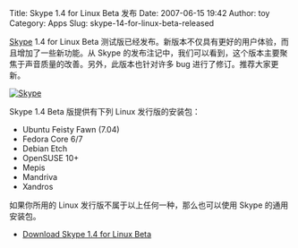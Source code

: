 Title: Skype 1.4 for Linux Beta 发布
Date: 2007-06-15 19:42
Author: toy
Category: Apps
Slug: skype-14-for-linux-beta-released

[Skype](http://www.skype.com/) 1.4 for Linux Beta
测试版已经发布。新版本不仅具有更好的用户体验，而且增加了一些新功能。从
Skype
的发布注记中，我们可以看到，这个版本主要聚焦于声音质量的改善。另外，此版本也针对许多
bug 进行了修订。推荐大家更新。

[![Skype](http://i.linuxtoy.org/i/2007/06/skype_s.png)](http://i.linuxtoy.org/i/2007/06/skype.png)

Skype 1.4 Beta 版提供有下列 Linux 发行版的安装包：

-   Ubuntu Feisty Fawn (7.04)
-   Fedora Core 6/7
-   Debian Etch
-   OpenSUSE 10+
-   Mepis
-   Mandriva
-   Xandros

如果你所用的 Linux 发行版不属于以上任何一种，那么也可以使用 Skype
的通用安装包。

- [Download Skype 1.4 for Linux
Beta](http://www.skype.com/intl/en/download/skype/linux/)
